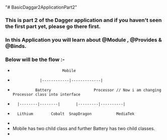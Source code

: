 "# BasicDaggar2ApplicationPart2" 
### This is part 2 of the Dagger application and if you haven't seen the first part yet, please go there first.
### In this Application you will learn about @Module , @Provides & @Binds.
### Below will be the flow :-
 *                           Mobile
 *                 |------------|-------------|
 *               Battery                   Processor // Now i am changing Processor class into interface
 *       |--------|--------|       |---------|----------|
 *       Lithium        Cobalt  SnapDragon           MediaTek
 *
 *  Mobile has two child class and further Battery has two child classes.
 *  
